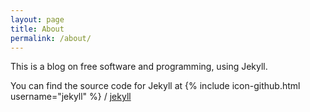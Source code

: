 ```yaml
---
layout: page
title: About
permalink: /about/
---
```


This is a blog on free software and programming, using Jekyll.

You can find the source code for Jekyll at
{% include icon-github.html username="jekyll" %} /
[jekyll](https://github.com/jekyll/jekyll)
